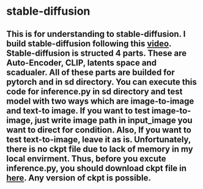 # stable-diffusion
## This is for understanding to stable-diffusion. I build stable-diffusion following  this [video](https://www.youtube.com/watch?v=ZBKpAp_6TGI). Stable-diffusion is structed 4 parts. These are Auto-Encoder, CLIP, latents space and scadualer. All of these parts are builded for pytorch and in sd directory. You can execute this code for inference.py in sd directory and test model with two ways which are image-to-image and text-to image. If you want to test image-to-image, just write image path in input_image you want to direct for condition. Also, If you want to test text-to-image, leave it as is. Unfortunately, there is no ckpt file due to lack of memory in my local envirment. Thus, before you excute inference.py, you should download ckpt file in [here](https://huggingface.co/runwayml/stable-diffusion-v1-5/tree/main). Any version of ckpt is possible.



